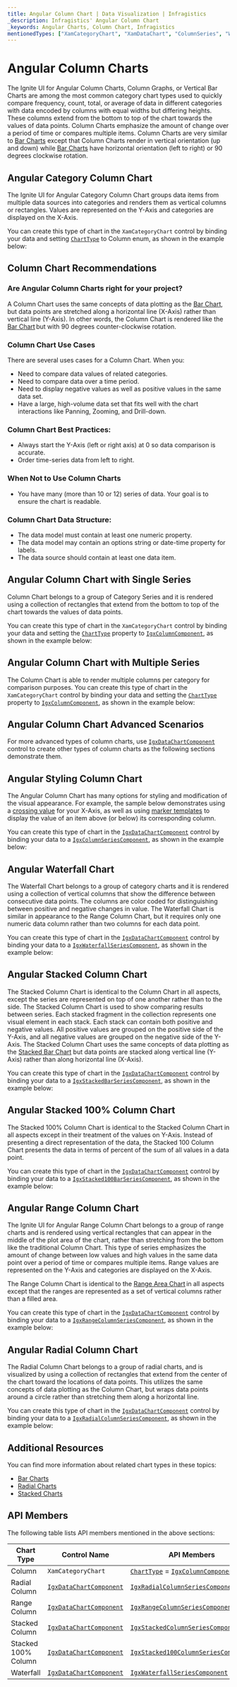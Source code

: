 ```yaml
---
title: Angular Column Chart | Data Visualization | Infragistics
_description: Infragistics' Angular Column Chart
_keywords: Angular Charts, Column Chart, Infragistics
mentionedTypes: ["XamCategoryChart", "XamDataChart", "ColumnSeries", "WaterfallSeries", "StackedColumnSeries", "Stacked100ColumnSeries", "RangeColumnSeries", "RadialColumnSeries"]
---
```


# Angular Column Charts

The Ignite UI for Angular Column Charts, Column Graphs, or Vertical Bar Charts are among the most common category chart types used to quickly compare frequency, count, total, or average of data in different categories with data encoded by columns with equal widths but differing heights. These columns extend from the bottom to top of the chart towards the values of data points. Column Charts emphasize the amount of change over a period of time or compares multiple items. Column Charts are very similar to [Bar Charts](bar-chart.md) except that Column Charts render in vertical orientation  (up and down) while [Bar Charts](bar-chart.md) have horizontal orientation (left to right) or 90 degrees clockwise rotation.

## Angular Category Column Chart

The Ignite UI for Angular Category Column Chart groups data items from multiple data sources into categories and renders them as vertical columns or rectangles. Values are represented on the Y-Axis and categories are displayed on the X-Axis.

You can create this type of chart in the `XamCategoryChart` control by binding your data and setting [`ChartType`]({environment:dvApiBaseUrl}/products/ignite-ui-angular/api/docs/typescript/latest/enums/charttype.html) to Column enum, as shown in the example below:

<code-view style="height: 600px"
           data-demos-base-url="{environment:dvDemosBaseUrl}"
           iframe-src="{environment:dvDemosBaseUrl}/charts/category-chart-column-chart-multiple-sources"
           alt="Angular Column Chart Multiple Sources" >
</code-view>

<div class="divider--half"></div>

## Column Chart Recommendations

### Are Angular Column Charts right for your project?

A Column Chart uses the same concepts of data plotting as the [Bar Chart](bar-chart.md), but data points are stretched along a horizontal line (X-Axis) rather than vertical line (Y-Axis). In other words, the Column Chart is rendered like the [Bar Chart](bar-chart.md) but with 90 degrees counter-clockwise rotation.

### Column Chart Use Cases

There are several uses cases for a Column Chart. When you:

-   Need to compare data values of related categories.
-   Need to compare data over a time period.
-   Need to display negative values as well as positive values in the same data set.
-   Have a large, high-volume data set that fits well with the chart interactions like Panning, Zooming, and Drill-down.

### Column Chart Best Practices:

-   Always start the Y-Axis (left or right axis) at 0 so data comparison is accurate.
-   Order time-series data from left to right.

### When Not to Use Column Charts

-   You have many (more than 10 or 12) series of data. Your goal is to ensure the chart is readable.

### Column Chart Data Structure:

-   The data model must contain at least one numeric property.
-   The data model may contain an options string or date-time property for labels.
-   The data source should contain at least one data item.

## Angular Column Chart with Single Series

Column Chart belongs to a group of Category Series and it is rendered using a collection of rectangles that extend from the bottom to top of the chart towards the values of data points.

You can create this type of chart in the `XamCategoryChart` control by binding your data and setting the [`ChartType`]({environment:dvApiBaseUrl}/products/ignite-ui-angular/api/docs/typescript/latest/enums/charttype.html) property to [`IgxColumnComponent`]({environment:dvApiBaseUrl}/products/ignite-ui-angular/api/docs/typescript/latest/classes/igxcolumncomponent.html), as shown in the example below:

<code-view style="height: 600px"
           data-demos-base-url="{environment:dvDemosBaseUrl}"
           iframe-src="{environment:dvDemosBaseUrl}/charts/category-chart-column-chart-single-source"
           alt="Angular Column Chart with Single Source" >
</code-view>

<div class="divider--half"></div>

## Angular Column Chart with Multiple Series

The Column Chart is able to render multiple columns per category for comparison purposes. You can create this type of chart in the `XamCategoryChart` control by binding your data and setting the [`ChartType`]({environment:dvApiBaseUrl}/products/ignite-ui-angular/api/docs/typescript/latest/enums/charttype.html) property to [`IgxColumnComponent`]({environment:dvApiBaseUrl}/products/ignite-ui-angular/api/docs/typescript/latest/classes/igxcolumncomponent.html), as shown in the example below:

<code-view style="height: 600px"
           data-demos-base-url="{environment:dvDemosBaseUrl}"
           iframe-src="{environment:dvDemosBaseUrl}/charts/category-chart-column-chart-multiple-sources"
           alt="Angular Column Chart with Multiple Sources" >
</code-view>

<div class="divider--half"></div>

## Angular Column Chart Advanced Scenarios

For more advanced types of column charts, use [`IgxDataChartComponent`]({environment:dvApiBaseUrl}/products/ignite-ui-angular/api/docs/typescript/latest/classes/igxdatachartcomponent.html) control to create other types of column charts as the following sections demonstrate them.

## Angular Styling Column Chart

The Angular Column Chart has many options for styling and modification of the visual appearance. For example, the sample below demonstrates using a [crossing value](../features/chart-axis-layouts.md) for your X-Axis, as well as using [marker templates](../features/chart-markers.md) to display the value of an item above (or below) its corresponding column.

You can create this type of chart in the [`IgxDataChartComponent`]({environment:dvApiBaseUrl}/products/ignite-ui-angular/api/docs/typescript/latest/classes/igxdatachartcomponent.html) control by binding your data to a [`IgxColumnSeriesComponent`]({environment:dvApiBaseUrl}/products/ignite-ui-angular/api/docs/typescript/latest/classes/igxcolumnseriescomponent.html), as shown in the example below:

<code-view style="height: 600px"
           data-demos-base-url="{environment:dvDemosBaseUrl}"
           iframe-src="{environment:dvDemosBaseUrl}/charts/data-chart-column-chart-styling"
           alt="Angular Column Chart Styling" >
</code-view>

<div class="divider--half"></div>

## Angular Waterfall Chart

The Waterfall Chart belongs to a group of category charts and it is rendered using a collection of vertical columns that show the difference between consecutive data points. The columns are color coded for distinguishing between positive and negative changes in value. The Waterfall Chart is similar in appearance to the Range Column Chart, but it requires only one numeric data column rather than two columns for each data point.

You can create this type of chart in the [`IgxDataChartComponent`]({environment:dvApiBaseUrl}/products/ignite-ui-angular/api/docs/typescript/latest/classes/igxdatachartcomponent.html) control by binding your data to a [`IgxWaterfallSeriesComponent`]({environment:dvApiBaseUrl}/products/ignite-ui-angular/api/docs/typescript/latest/classes/igxwaterfallseriescomponent.html), as shown in the example below:

<code-view style="height: 600px"
           data-demos-base-url="{environment:dvDemosBaseUrl}"
           iframe-src="{environment:dvDemosBaseUrl}/charts/data-chart-waterfall-chart"
           alt="Angular Waterfall Chart" >
</code-view>

<div class="divider--half"></div>

## Angular Stacked Column Chart

The Stacked Column Chart is identical to the Column Chart in all aspects, except the series are represented on top of one another rather than to the side. The Stacked Column Chart is used to show comparing results between series. Each stacked fragment in the collection represents one visual element in each stack. Each stack can contain both positive and negative values. All positive values are grouped on the positive side of the Y-Axis, and all negative values are grouped on the negative side of the Y-Axis. The Stacked Column Chart uses the same concepts of data plotting as the [Stacked Bar Chart](bar-chart.md) but data points are stacked along vertical line (Y-Axis) rather than along horizontal line (X-Axis).

You can create this type of chart in the [`IgxDataChartComponent`]({environment:dvApiBaseUrl}/products/ignite-ui-angular/api/docs/typescript/latest/classes/igxdatachartcomponent.html) control by binding your data to a [`IgxStackedBarSeriesComponent`]({environment:dvApiBaseUrl}/products/ignite-ui-angular/api/docs/typescript/latest/classes/igxstackedbarseriescomponent.html), as shown in the example below:

<code-view style="height: 600px"
           data-demos-base-url="{environment:dvDemosBaseUrl}"
           iframe-src="{environment:dvDemosBaseUrl}/charts/data-chart-stacked-column-chart"
           alt="Angular Stacked Column Chart" >
</code-view>

<div class="divider--half"></div>

## Angular Stacked 100% Column Chart

The Stacked 100% Column Chart is identical to the Stacked Column Chart in all aspects except in their treatment of the values on Y-Axis. Instead of presenting a direct representation of the data, the Stacked 100 Column Chart presents the data in terms of percent of the sum of all values in a data point.

You can create this type of chart in the [`IgxDataChartComponent`]({environment:dvApiBaseUrl}/products/ignite-ui-angular/api/docs/typescript/latest/classes/igxdatachartcomponent.html) control by binding your data to a [`IgxStacked100BarSeriesComponent`]({environment:dvApiBaseUrl}/products/ignite-ui-angular/api/docs/typescript/latest/classes/igxstacked100barseriescomponent.html), as shown in the example below:

<code-view style="height: 600px"
           data-demos-base-url="{environment:dvDemosBaseUrl}"
           iframe-src="{environment:dvDemosBaseUrl}/charts/data-chart-stacked-100-column-chart"
           alt="Angular Stacked 100 Column Chart" >
</code-view>

<div class="divider--half"></div>

## Angular Range Column Chart

The Ignite UI for Angular Range Column Chart belongs to a group of range charts and is rendered using vertical rectangles that can appear in the middle of the plot area of the chart, rather than stretching from the bottom like the traditional Column Chart. This type of series emphasizes the amount of change between low values and high values in the same data point over a period of time or compares multiple items. Range values are represented on the Y-Axis and categories are displayed on the X-Axis.

The Range Column Chart is identical to the [Range Area Chart](area-chart.md) in all aspects except that the ranges are represented as a set of vertical columns rather than a filled area.

You can create this type of chart in the [`IgxDataChartComponent`]({environment:dvApiBaseUrl}/products/ignite-ui-angular/api/docs/typescript/latest/classes/igxdatachartcomponent.html) control by binding your data to a [`IgxRangeColumnSeriesComponent`]({environment:dvApiBaseUrl}/products/ignite-ui-angular/api/docs/typescript/latest/classes/igxrangecolumnseriescomponent.html), as shown in the example below:

<code-view style="height: 600px"
           data-demos-base-url="{environment:dvDemosBaseUrl}"
           iframe-src="{environment:dvDemosBaseUrl}/charts/data-chart-range-column-chart"
           alt="Angular Range Column Chart" >
</code-view>

<div class="divider--half"></div>

## Angular Radial Column Chart

The Radial Column Chart belongs to a group of radial charts, and is visualized by using a collection of rectangles that extend from the center of the chart toward the locations of data points. This utilizes the same concepts of data plotting as the Column Chart, but wraps data points around a circle rather than stretching them along a horizontal line.

You can create this type of chart in the [`IgxDataChartComponent`]({environment:dvApiBaseUrl}/products/ignite-ui-angular/api/docs/typescript/latest/classes/igxdatachartcomponent.html) control by binding your data to a [`IgxRadialColumnSeriesComponent`]({environment:dvApiBaseUrl}/products/ignite-ui-angular/api/docs/typescript/latest/classes/igxradialcolumnseriescomponent.html), as shown in the example below:

<code-view style="height: 600px"
           data-demos-base-url="{environment:dvDemosBaseUrl}"
           iframe-src="{environment:dvDemosBaseUrl}/charts/data-chart-radial-column-chart"
           alt="Angular Radial Column Chart" >
</code-view>

<div class="divider--half"></div>

## Additional Resources

You can find more information about related chart types in these topics:

-   [Bar Charts](bar-chart.md)
-   [Radial Charts](radial-chart.md)
-   [Stacked Charts](stacked-chart.md)

## API Members

The following table lists API members mentioned in the above sections:

| Chart Type          | Control Name                                                                                                                                   | API Members                                                                                                                                                                                                                                                     |
| ------------------- | ---------------------------------------------------------------------------------------------------------------------------------------------- | --------------------------------------------------------------------------------------------------------------------------------------------------------------------------------------------------------------------------------------------------------------- |
| Column              | `XamCategoryChart`                                                                                                                             | [`ChartType`]({environment:dvApiBaseUrl}/products/ignite-ui-angular/api/docs/typescript/latest/enums/charttype.html) = [`IgxColumnComponent`]({environment:dvApiBaseUrl}/products/ignite-ui-angular/api/docs/typescript/latest/classes/igxcolumncomponent.html) |
| Radial Column       | [`IgxDataChartComponent`]({environment:dvApiBaseUrl}/products/ignite-ui-angular/api/docs/typescript/latest/classes/igxdatachartcomponent.html) | [`IgxRadialColumnSeriesComponent`]({environment:dvApiBaseUrl}/products/ignite-ui-angular/api/docs/typescript/latest/classes/igxradialcolumnseriescomponent.html)                                                                                                |
| Range Column        | [`IgxDataChartComponent`]({environment:dvApiBaseUrl}/products/ignite-ui-angular/api/docs/typescript/latest/classes/igxdatachartcomponent.html) | [`IgxRangeColumnSeriesComponent`]({environment:dvApiBaseUrl}/products/ignite-ui-angular/api/docs/typescript/latest/classes/igxrangecolumnseriescomponent.html)                                                                                                  |
| Stacked Column      | [`IgxDataChartComponent`]({environment:dvApiBaseUrl}/products/ignite-ui-angular/api/docs/typescript/latest/classes/igxdatachartcomponent.html) | [`IgxStackedColumnSeriesComponent`]({environment:dvApiBaseUrl}/products/ignite-ui-angular/api/docs/typescript/latest/classes/igxstackedcolumnseriescomponent.html)                                                                                              |
| Stacked 100% Column | [`IgxDataChartComponent`]({environment:dvApiBaseUrl}/products/ignite-ui-angular/api/docs/typescript/latest/classes/igxdatachartcomponent.html) | [`IgxStacked100ColumnSeriesComponent`]({environment:dvApiBaseUrl}/products/ignite-ui-angular/api/docs/typescript/latest/classes/igxstacked100columnseriescomponent.html)                                                                                        |
| Waterfall           | [`IgxDataChartComponent`]({environment:dvApiBaseUrl}/products/ignite-ui-angular/api/docs/typescript/latest/classes/igxdatachartcomponent.html) | [`IgxWaterfallSeriesComponent`]({environment:dvApiBaseUrl}/products/ignite-ui-angular/api/docs/typescript/latest/classes/igxwaterfallseriescomponent.html)                                                                                                      |
